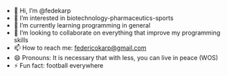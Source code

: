 - 👋 Hi, I’m @fedekarp
- 👀 I’m interested in biotechnology-pharmaceutics-sports
- 🌱 I’m currently learning programming in general
- 💞️ I’m looking to collaborate on everything that improve my programming skills
- 📫 How to reach me: federicokarp@gmail.com
- 😄 Pronouns: It is necessary that with less, you can live in peace (WOS)
- ⚡ Fun fact: football everywhere

<!---
fedekarp/fedekarp is a ✨ special ✨ repository because its `README.md` (this file) appears on your GitHub profile.
You can click the Preview link to take a look at your changes.
--->
